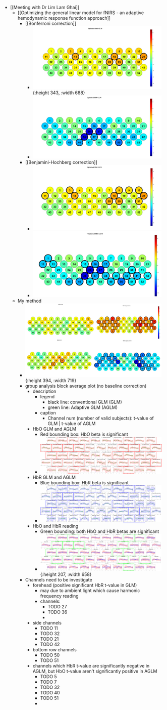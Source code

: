 - [[Meeting with Dr Lim Lam Ghai]]
	- [[Optimizing the general linear model for fNIRS - an adaptive hemodynamic response function approach]]
		- [[Bonferroni correction]]
			- ![image.png](../assets/image_1744758756266_0.png){:height 343, :width 688}
			- ![image.png](../assets/image_1744758746125_0.png)
		- [[Benjamini-Hochberg correction]]
			- ![image.png](../assets/image_1744758815367_0.png)
			- ![image.png](../assets/image_1744758803449_0.png)
	- My method
		- ![journal1-2D_plot.jpg](../assets/journal1-2D_plot_1744759269021_0.jpg){:height 394, :width 719}
		- group analysis block average plot (no baseline correction)
			- description
				- legend
					- black line: conventional GLM (GLM)
					- green line: Adaptive GLM (AGLM)
				- caption
					- Channel num (number of valid subjects): t-value of GLM | t-value of AGLM
			- HbO GLM and AGLM
				- Red bounding box: HbO beta is significant
				- ![combined_image_highlighted.png](../assets/combined_image_highlighted_1744758160503_0.png)
			- HbR GLM and AGLM
				- Blue bounding box: HbR beta is significant
				- ![combined_image_highlighted.png](../assets/combined_image_highlighted_1744758228344_0.png)
			- HbO and HbR reading
				- Green bounding: both HbO and HbR betas are significant
				- ![combined_image_highlighted.png](../assets/combined_image_highlighted_1744758255924_0.png){:height 207, :width 658}
		- Channels need to be investigate
			- forehead (positive significant HbR t-value in GLM)
				- may due to ambient light which cause harmonic frequency reading
				- channels:
					- TODO 27
					- TODO 36
					-
			- side channels
				- TODO 11
				- TODO 32
				- TODO 21
				- TODO 42
			- bottom row channels
				- TODO 50
				- TODO 51
			- channels which HbR t-value are significantly negative in AGLM, but HbO t-value aren't significantly positive in AGLM
				- TODO 5
				- TODO 7
				- TODO 32
				- TODO 40
				- TODO 51
				-